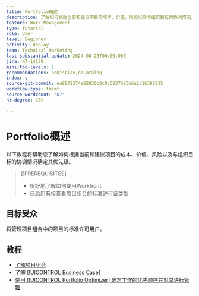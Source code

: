 ```yaml
---
title: Portfolio概述
description: 了解如何根据当前和提议项目的成本、价值、风险以及与组织目标的协调情况，确定它们的优先级。
feature: Work Management
type: Tutorial
role: User
level: Beginner
activity: deploy
team: Technical Marketing
last-substantial-update: 2024-08-23T00:00:00Z
jira: KT-14120
mini-toc-levels: 1
recommendations: noDisplay,noCatalog
index: y
source-git-commit: ea8872374e82030b8c0c5837685b6a1d1b392935
workflow-type: tm+mt
source-wordcount: '87'
ht-degree: 16%

---
```



# Portfolio概述

以下教程将帮助您了解如何根据当前和建议项目的成本、价值、风险以及与组织目标的协调情况确定其优先级。

>[!PREREQUISITES]
>
>* 很好地了解如何使用Workfront
>* 已启用有权查看项目组合的标准许可证类型


## 目标受众

将管理项目组合中的项目的标准许可用户。

## 教程

* [了解项目组合](/help/portfolios-and-programs/overview-of-adobe-workfront-portfolios.md)
* [了解 [!UICONTROL Business Case]](/help/portfolios-and-programs/introduction-to-the-business-case.md)
* [使用 [!UICONTROL Portfolio Optimizer] 确定工作的优先顺序并对其进行管理](/help/portfolios-and-programs/prioritize-and-manage-work-with-portfolios.md)
